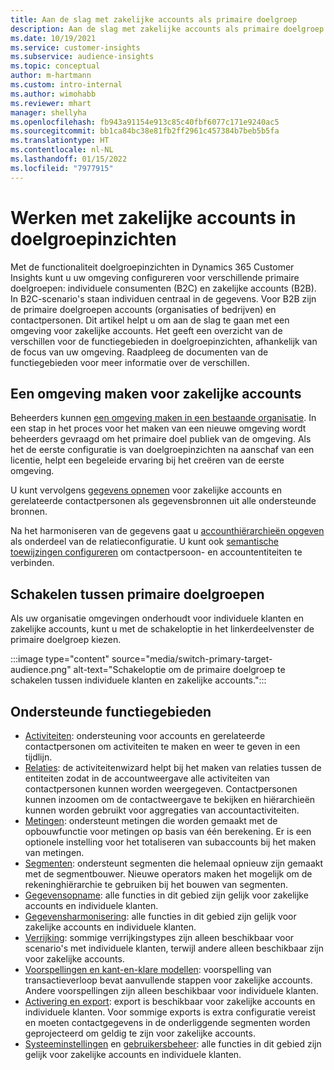 ```yaml
---
title: Aan de slag met zakelijke accounts als primaire doelgroep
description: Aan de slag met zakelijke accounts als primaire doelgroep Dynamics 365 Customer Insights.
ms.date: 10/19/2021
ms.service: customer-insights
ms.subservice: audience-insights
ms.topic: conceptual
author: m-hartmann
ms.custom: intro-internal
ms.author: wimohabb
ms.reviewer: mhart
manager: shellyha
ms.openlocfilehash: fb943a91154e913c85c40fbf6077c171e9240ac5
ms.sourcegitcommit: bb1ca84bc38e81fb2ff2961c457384b7beb5b5fa
ms.translationtype: HT
ms.contentlocale: nl-NL
ms.lasthandoff: 01/15/2022
ms.locfileid: "7977915"
---
```

# <a name="work-with-business-accounts-in-audience-insights"></a>Werken met zakelijke accounts in doelgroepinzichten

Met de functionaliteit doelgroepinzichten in Dynamics 365 Customer Insights kunt u uw omgeving configureren voor verschillende primaire doelgroepen: individuele consumenten (B2C) en zakelijke accounts (B2B). In B2C-scenario's staan individuen centraal in de gegevens. Voor B2B zijn de primaire doelgroepen accounts (organisaties of bedrijven) en contactpersonen. Dit artikel helpt u om aan de slag te gaan met een omgeving voor zakelijke accounts. Het geeft een overzicht van de verschillen voor de functiegebieden in doelgroepinzichten, afhankelijk van de focus van uw omgeving. Raadpleeg de documenten van de functiegebieden voor meer informatie over de verschillen. 

## <a name="create-an-environment-for-business-accounts"></a>Een omgeving maken voor zakelijke accounts

Beheerders kunnen [een omgeving maken in een bestaande organisatie](create-environment.md). In een stap in het proces voor het maken van een nieuwe omgeving wordt beheerders gevraagd om het primaire doel publiek van de omgeving. Als het de eerste configuratie is van doelgroepinzichten na aanschaf van een licentie, helpt een begeleide ervaring bij het creëren van de eerste omgeving.

U kunt vervolgens [gegevens opnemen](data-sources.md) voor zakelijke accounts en gerelateerde contactpersonen als gegevensbronnen uit alle ondersteunde bronnen.

Na het harmoniseren van de gegevens gaat u [accounthiërarchieën opgeven](relationships.md#set-up-account-hierarchies) als onderdeel van de relatieconfiguratie. U kunt ook [semantische toewijzingen configureren](semantic-mappings.md) om contactpersoon- en accountentiteiten te verbinden. 

## <a name="switch-between-primary-target-audience"></a>Schakelen tussen primaire doelgroepen

Als uw organisatie omgevingen onderhoudt voor individuele klanten en zakelijke accounts, kunt u met de schakeloptie in het linkerdeelvenster de primaire doelgroep kiezen.

:::image type="content" source="media/switch-primary-target-audience.png" alt-text="Schakeloptie om de primaire doelgroep te schakelen tussen individuele klanten en zakelijke accounts.":::

## <a name="supported-feature-areas"></a>Ondersteunde functiegebieden

- [Activiteiten](activities.md): ondersteuning voor accounts en gerelateerde contactpersonen om activiteiten te maken en weer te geven in een tijdlijn.
- [Relaties](relationships.md): de activiteitenwizard helpt bij het maken van relaties tussen de entiteiten zodat in de accountweergave alle activiteiten van contactpersonen kunnen worden weergegeven. Contactpersonen kunnen inzoomen om de contactweergave te bekijken en hiërarchieën kunnen worden gebruikt voor aggregaties van accountactiviteiten.
- [Metingen](measures.md): ondersteunt metingen die worden gemaakt met de opbouwfunctie voor metingen op basis van één berekening. Er is een optionele instelling voor het totaliseren van subaccounts bij het maken van metingen.
- [Segmenten](segments.md): ondersteunt segmenten die helemaal opnieuw zijn gemaakt met de segmentbouwer. Nieuwe operators maken het mogelijk om de rekeninghiërarchie te gebruiken bij het bouwen van segmenten.
- [Gegevensopname](data-sources.md): alle functies in dit gebied zijn gelijk voor zakelijke accounts en individuele klanten.
- [Gegevensharmonisering](data-unification.md): alle functies in dit gebied zijn gelijk voor zakelijke accounts en individuele klanten.
- [Verrijking](enrichment-hub.md): sommige verrijkingstypes zijn alleen beschikbaar voor scenario's met individuele klanten, terwijl andere alleen beschikbaar zijn voor zakelijke accounts.
- [Voorspellingen en kant-en-klare modellen](predictions-overview.md): voorspelling van transactieverloop bevat aanvullende stappen voor zakelijke accounts. Andere voorspellingen zijn alleen beschikbaar voor individuele klanten.
- [Activering en export](export-destinations.md): export is beschikbaar voor zakelijke accounts en individuele klanten. Voor sommige exports is extra configuratie vereist en moeten contactgegevens in de onderliggende segmenten worden geprojecteerd om geldig te zijn voor zakelijke accounts.
- [Systeeminstellingen](system.md) en [gebruikersbeheer](permissions.md): alle functies in dit gebied zijn gelijk voor zakelijke accounts en individuele klanten.


